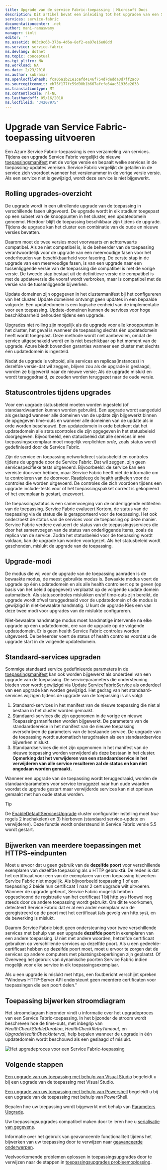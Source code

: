 ```yaml
---
title: Upgrade van de service Fabric-toepassing | Microsoft Docs
description: Dit artikel bevat een inleiding tot het upgraden van een Service Fabric-toepassing, waaronder kiezen upgrade modi en het uitvoeren van statuscontroles.
services: service-fabric
documentationcenter: .net
author: mani-ramaswamy
manager: timlt
editor: ''
ms.assetid: 803c9c63-373a-4d6a-8ef2-ea97e16e88dd
ms.service: service-fabric
ms.devlang: dotnet
ms.topic: conceptual
ms.tgt_pltfrm: NA
ms.workload: NA
ms.date: 2/23/2018
ms.author: subramar
ms.openlocfilehash: fca05a1b21e1cefd4146f754d7dedda0d7ff2ac0
ms.sourcegitcommit: eb75f177fc59d90b1b667afcfe64ac51936e2638
ms.translationtype: MT
ms.contentlocale: nl-NL
ms.lasthandoff: 05/16/2018
ms.locfileid: "34207975"
---
```

# <a name="service-fabric-application-upgrade"></a>Upgrade van Service Fabric-toepassing uitvoeren
Een Azure Service Fabric-toepassing is een verzameling van services. Tijdens een upgrade Service Fabric vergelijkt de nieuwe [toepassingsmanifest](service-fabric-application-and-service-manifests.md) met de vorige versie en bepaalt welke services in de toepassing-updates vereisen. Service Fabric vergelijkt de getallen in de service zich voordoet wanneer het versienummer in de vorige versie versie. Als een service niet is gewijzigd, wordt deze service is niet bijgewerkt.

## <a name="rolling-upgrades-overview"></a>Rolling upgrades-overzicht
De upgrade wordt in een uitrollende upgrade van de toepassing in verschillende fasen uitgevoerd. De upgrade wordt in elk stadium toegepast op een subset van de knooppunten in het cluster, een updatedomein genoemd. Hierdoor blijft de toepassing beschikbaar zijn tijdens de upgrade. Tijdens de upgrade kan het cluster een combinatie van de oude en nieuwe versies bevatten.

Daarom moet de twee versies moet voorwaarts en achterwaarts compatibel. Als ze niet compatibel is, is de beheerder van de toepassing verantwoordelijk voor de upgrade van een meervoudige fasen voor het onderhouden van beschikbaarheid voor fasering. De eerste stap in de upgrade van een meervoudige fasen, is van een upgrade naar een tussenliggende versie van de toepassing die compatibel is met de vorige versie. De tweede stap bestaat uit de definitieve versie die compatibel is met de updateversie die vooraf wordt verbroken, maar is compatibel met de versie van de tussenliggende bijwerken.

Update domeinen zijn opgegeven in het clustermanifest bij het configureren van het cluster. Update domeinen ontvangt geen updates in een bepaalde volgorde. Een updatedomein is een logische eenheid van de implementatie voor een toepassing. Update-domeinen kunnen de services voor hoge beschikbaarheid behouden tijdens een upgrade.

Upgrades niet rolling zijn mogelijk als de upgrade voor alle knooppunten in het cluster, het geval is wanneer de toepassing slechts één updatedomein heeft wordt toegepast. Deze methode wordt niet aanbevolen, omdat de service uitgeschakeld wordt en is niet beschikbaar op het moment van de upgrade. Azure biedt bovendien garanties wanneer een cluster met slechts één updatedomein is ingesteld.

Nadat de upgrade is voltooid, alle services en replicas(instances) in dezelfde versie-dat wil zeggen, blijven zou als de upgrade is geslaagd, worden ze bijgewerkt naar de nieuwe versie; Als de upgrade mislukt en wordt teruggedraaid, ze zouden worden teruggezet naar de oude versie.

## <a name="health-checks-during-upgrades"></a>Statuscontroles tijdens upgrades
Voor een upgrade statusbeleid moeten worden ingesteld (of standaardwaarden kunnen worden gebruikt). Een upgrade wordt aangeduid als geslaagd wanneer alle domeinen van de update zijn bijgewerkt binnen de opgegeven time-outs en wanneer alle domeinen van de update als in orde worden beschouwd.  Een updatedomein in orde betekent dat het updatedomein alle statuscontroles die zijn opgegeven in het statusbeleid doorgegeven. Bijvoorbeeld, een statusbeleid dat alle services in een toepassingsexemplaar moet mogelijk verplichten *orde*, zoals status wordt gedefinieerd door de Service Fabric.

Zijn de service en toepassing networkdirect statusbeleid en controles tijdens de upgrade door de Service Fabric. Dat wil zeggen, zijn geen servicespecifieke tests uitgevoerd.  Bijvoorbeeld: de service kan een vereiste doorvoer hebben, maar Service Fabric heeft niet de informatie om te controleren van de doorvoer. Raadpleeg de [health artikelen](service-fabric-health-introduction.md) voor de controles die worden uitgevoerd. De controles die zich voordoen tijdens een upgrade include-tests voor of het toepassingspakket correct is gekopieerd of het exemplaar is gestart, enzovoort.

De toepassingsstatus is een samenvoeging van de onderliggende entiteiten van de toepassing. Service Fabric evalueert Kortom, de status van de toepassing via de status die is gerapporteerd voor de toepassing. Het ook onderzoekt de status van de services voor de toepassing op deze manier. Service Fabric verdere evalueert de status van de toepassingsservices die door het samenvoegen van de status van onderliggende items, zoals de replica van de service. Zodra het statusbeleid voor de toepassing wordt voldaan, kan de upgrade kan worden voortgezet. Als het statusbeleid wordt geschonden, mislukt de upgrade van de toepassing.

## <a name="upgrade-modes"></a>Upgrade-modi
De modus die wij voor de upgrade van de toepassing aanraden is de bewaakte modus, de meest gebruikte modus is. Bewaakte modus voert de upgrade op één updatedomein en als alle health controleert op te geven (op basis van het beleid opgegeven) verplaatst op de volgende update domein automatisch.  Als statuscontroles mislukken en/of time-outs zijn bereikt, de upgrade wordt ofwel teruggedraaid voor de updatedomein of de modus is gewijzigd in niet-bewaakte handmatig. U kunt de upgrade Kies een van deze twee modi voor upgrades van de mislukte configureren. 

Niet-bewaakte handmatige modus moet handmatige interventie na elke upgrade op een updatedomein, ere van de upgrade op de volgende updatedomein. Er is geen health Service Fabric controles worden uitgevoerd. De beheerder voert de status of health controles voordat u de upgrade start in de volgende updatedomein.

## <a name="upgrade-default-services"></a>Standaard-services upgraden
Sommige standaard service gedefinieerde parameters in de [toepassingsmanifest](service-fabric-application-and-service-manifests.md) kan ook worden bijgewerkt als onderdeel van een upgrade van de toepassing. De serviceparameters die ondersteuning bieden voor wordt gewijzigd via [Update ServiceFabricService](https://docs.microsoft.com/powershell/module/servicefabric/update-servicefabricservice?view=azureservicefabricps) als onderdeel van een upgrade kan worden gewijzigd. Het gedrag van het standaard-services wijzigen tijdens de upgrade van de toepassing is als volgt:

1. Standaard-services in het manifest van de nieuwe toepassing die niet al bestaan in het cluster worden gemaakt.
2. Standaard-services die zijn opgenomen in de vorige en nieuwe Toepassingsmanifesten worden bijgewerkt. De parameters van de standaardservice in het manifest van de nieuwe toepassing overschrijven de parameters van de bestaande service. De upgrade van de toepassing wordt automatisch terugdraaien als een standaardservice bijwerken mislukt.
3. Standaardservices die niet zijn opgenomen in het manifest van de nieuwe toepassing worden verwijderd als deze bestaan in het cluster. **Opmerking dat het verwijderen van een standaardservice in het verwijderen van alle service resulteren zal de status en kan niet ongedaan worden gemaakt.**

Wanneer een upgrade van de toepassing wordt teruggedraaid, worden de standaardparameters voor service teruggezet naar hun oude waarden voordat de upgrade gestart maar verwijderde services kan niet opnieuw gemaakt met hun oude status worden.

> [!TIP]
> De [EnableDefaultServicesUpgrade](service-fabric-cluster-fabric-settings.md) cluster configuratie-instelling moet *true* regels 2 inschakelen) en 3) hierboven (standaard service-update en verwijderen). Deze functie wordt ondersteund in Service Fabric versie 5.5 wordt gestart.

## <a name="upgrading-multiple-applications-with-https-endpoints"></a>Bijwerken van meerdere toepassingen met HTTPS-eindpunten
Moet u ervoor dat u geen gebruik van de **dezelfde poort** voor verschillende exemplaren van dezelfde toepassing als u HTTP gebruikt**S**. De reden is dat het certificaat voor een van de exemplaren van een toepassing bijwerken Service Fabric niet mogelijk. Als bijvoorbeeld toepassing 1 of een toepassing 2 beide hun certificaat 1 naar 2 cert upgrade wilt uitvoeren. Wanneer de upgrade gebeurt, Service Fabric mogelijk hebben opgeschoond de registratie van het certificaat 1 bij http.sys Hoewel nog steeds door de andere toepassing wordt gebruikt. Om dit te voorkomen, detecteert Service Fabric dat er al een ander exemplaar van de geregistreerd op de poort met het certificaat (als gevolg van http.sys), en de bewerking is mislukt.

Daarom Service Fabric biedt geen ondersteuning voor twee verschillende services met behulp van een upgrade **dezelfde poort** in exemplaren van een andere toepassing. U niet met andere woorden, hetzelfde certificaat gebruiken op verschillende services op dezelfde poort. Als u een gedeelde-certificaat hebben op dezelfde poort moet, moet u ervoor te zorgen dat de services op andere computers met plaatsingsbeperkingen zijn geplaatst. Of Overweeg het gebruik van dynamische poorten Service Fabric indien mogelijk voor elke service in elk toepassingsexemplaar. 

Als u een upgrade is mislukt met https, een foutbericht verschijnt spreken "Windows HTTP-Server API ondersteunt geen meerdere certificaten voor toepassingen die een poort delen."

## <a name="application-upgrade-flowchart"></a>Toepassing bijwerken stroomdiagram
Het stroomdiagram hieronder vindt u informatie over het upgradeproces van een Service Fabric-toepassing. In het bijzonder de stroom wordt beschreven hoe de time-outs, met inbegrip van *HealthCheckStableDuration*, *HealthCheckRetryTimeout*, en *UpgradeHealthCheckInterval*, help bepalen wanneer de upgrade in één updatedomein wordt beschouwd als een geslaagd of mislukt.

![Het upgradeproces voor een Service Fabric-toepassing][image]

## <a name="next-steps"></a>Volgende stappen
[Een upgrade van uw toepassing met behulp van Visual Studio](service-fabric-application-upgrade-tutorial.md) begeleidt u bij een upgrade van de toepassing met Visual Studio.

[Een upgrade van uw toepassing met behulp van Powershell](service-fabric-application-upgrade-tutorial-powershell.md) begeleidt u bij een upgrade van de toepassing met behulp van PowerShell.

Bepalen hoe uw toepassing wordt bijgewerkt met behulp van [Parameters Upgrade](service-fabric-application-upgrade-parameters.md).

Uw toepassingsupgrades compatibel maken door te leren hoe u [serialisatie van gegevens](service-fabric-application-upgrade-data-serialization.md).

Informatie over het gebruik van geavanceerde functionaliteit tijdens het bijwerken van uw toepassing door te verwijzen naar [geavanceerde onderwerpen](service-fabric-application-upgrade-advanced.md).

Veelvoorkomende problemen oplossen in toepassingsupgrades door te verwijzen naar de stappen in [toepassingsupgrades probleemoplossing](service-fabric-application-upgrade-troubleshooting.md).

[image]: media/service-fabric-application-upgrade/service-fabric-application-upgrade-flowchart.png
